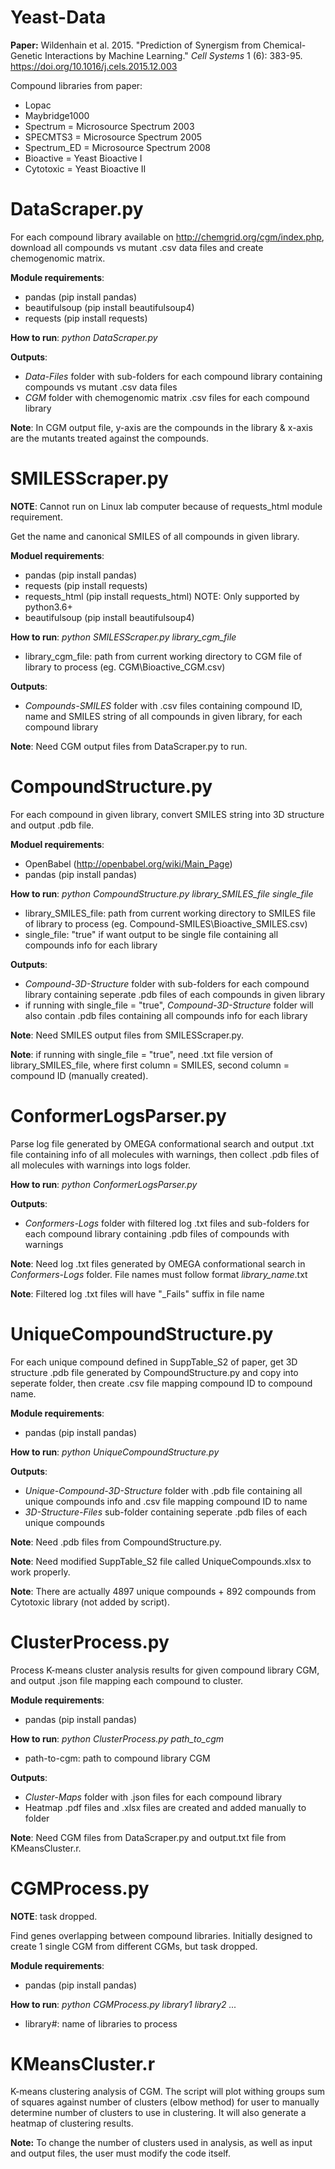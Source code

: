 # Yeast-Data

**Paper:** Wildenhain et al. 2015. "Prediction of Synergism from Chemical-Genetic Interactions by Machine Learning." *Cell Systems* 1 (6): 383-95.
https://doi.org/10.1016/j.cels.2015.12.003

Compound libraries from paper:
- Lopac
- Maybridge1000
- Spectrum    = Microsource Spectrum 2003
- SPECMTS3    = Microsource Spectrum 2005
- Spectrum_ED = Microsource Spectrum 2008
- Bioactive = Yeast Bioactive I
- Cytotoxic = Yeast Bioactive II

# DataScraper.py

For each compound library available on http://chemgrid.org/cgm/index.php, download all compounds vs mutant .csv data files and create chemogenomic matrix.

**Module requirements**:
- pandas (pip install pandas)
- beautifulsoup (pip install beautifulsoup4)
- requests (pip install requests)

**How to run**: *python DataScraper.py*

**Outputs**:
- *Data-Files* folder with sub-folders for each compound library containing compounds vs mutant .csv data files
- *CGM* folder with chemogenomic matrix .csv files for each compound library

**Note**: In CGM output file, y-axis are the compounds in the library & x-axis are the mutants treated against the compounds.

# SMILESScraper.py

**NOTE**: Cannot run on Linux lab computer because of requests_html module requirement.

Get the name and canonical SMILES of all compounds in given library.

**Moduel requirements**:
- pandas (pip install pandas)
- requests (pip install requests)
- requests_html (pip install requests_html) NOTE: Only supported by python3.6+
- beautifulsoup (pip install beautifulsoup4)

**How to run**: *python SMILESScraper.py library_cgm_file*
- library_cgm_file: path from current working directory to CGM file of library to process (eg. CGM\\Bioactive_CGM.csv)

**Outputs**: 
- *Compounds-SMILES* folder with .csv files containing compound ID, name and SMILES string of all compounds in given library, for each compound library

**Note**: Need CGM output files from DataScraper.py to run.

# CompoundStructure.py

For each compound in given library, convert SMILES string into 3D structure and output .pdb file.

**Moduel requirements**:
- OpenBabel (http://openbabel.org/wiki/Main_Page)
- pandas (pip install pandas)

**How to run**: *python CompoundStructure.py library_SMILES_file single_file*
- library_SMILES_file: path from current working directory to SMILES file of library to process (eg. Compound-SMILES\\Bioactive_SMILES.csv)
- single_file: "true" if want output to be single file containing all compounds info for each library

**Outputs**:
- *Compound-3D-Structure* folder with sub-folders for each compound library containing seperate .pdb files of each compounds in given library
- if running with single_file = "true", *Compound-3D-Structure* folder will also contain .pdb files containing all compounds info for each library 

**Note**: Need SMILES output files from SMILESScraper.py.

**Note**: if running with single_file = "true", need .txt file version of library_SMILES_file, where first column = SMILES, second column = compound ID (manually created).

# ConformerLogsParser.py

Parse log file generated by OMEGA conformational search and output .txt file containing info of all molecules with warnings, then collect .pdb files of all molecules with warnings into logs folder.

**How to run**: *python ConformerLogsParser.py*

**Outputs**:
- *Conformers-Logs* folder with filtered log .txt files and sub-folders for each compound library containing .pdb files of compounds with warnings

**Note**: Need log .txt files generated by OMEGA conformational search in *Conformers-Logs* folder. File names must follow format *library_name*.txt

**Note**: Filtered log .txt files will have "_Fails" suffix in file name

# UniqueCompoundStructure.py

For each unique compound defined in SuppTable_S2 of paper, get 3D structure .pdb file generated by CompoundStructure.py and copy into seperate folder, then create .csv file mapping compound ID to compound name.

**Module requirements**:
- pandas (pip install pandas)

**How to run**: *python UniqueCompoundStructure.py*

**Outputs**:
- *Unique-Compound-3D-Structure* folder with .pdb file containing all unique compounds info and .csv file mapping compound ID to name 
- *3D-Structure-Files* sub-folder containing seperate .pdb files of each unique compounds

**Note**: Need .pdb files from CompoundStructure.py.

**Note**: Need modified SuppTable_S2 file called UniqueCompounds.xlsx to work properly.

**Note**: There are actually 4897 unique compounds + 892 compounds from Cytotoxic library (not added by script).

# ClusterProcess.py

Process K-means cluster analysis results for given compound library CGM, and output .json file mapping each compound to cluster.

**Module requirements**:
- pandas (pip install pandas)

**How to run**: *python ClusterProcess.py path_to_cgm*
- path-to-cgm: path to compound library CGM

**Outputs**:
- *Cluster-Maps* folder with .json files for each compound library
- Heatmap .pdf files and .xlsx  files are created and added manually to folder

**Note**: Need CGM files from DataScraper.py and output.txt file from KMeansCluster.r.

# CGMProcess.py

**NOTE**: task dropped.

Find genes overlapping between compound libraries. 
Initially designed to create 1 single CGM from different CGMs, but task dropped.

**Module requirements**:
- pandas (pip install pandas)

**How to run**: *python CGMProcess.py library1 library2 ...*
- library#: name of libraries to process

# KMeansCluster.r

K-means clustering analysis of CGM. The script will plot withing groups sum of squares against number of clusters (elbow method) for user to manually determine number of clusters to use in clustering. It will also generate a heatmap of clustering results.

**Note:**
To change the number of clusters used in analysis, as well as input and output files, the user must modify the code itself.
